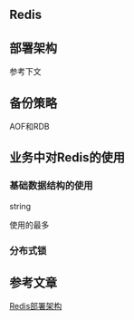 ## Redis

## 部署架构
参考下文

## 备份策略
AOF和RDB

## 业务中对Redis的使用

### 基础数据结构的使用
string  

使用的最多

### 分布式锁





## 参考文章
[Redis部署架构](https://www.lanmper.cn/redis/t9372)
